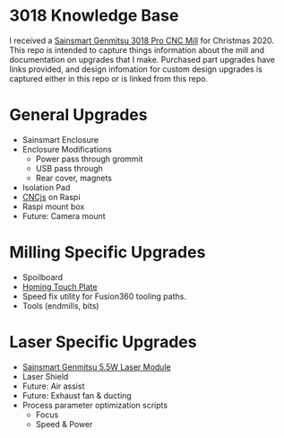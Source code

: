 # 3018 Knowledge Base

I received a [Sainsmart Genmitsu 3018 Pro CNC Mill](https://www.sainsmart.com/collections/cnc-machines/products/sainsmart-genmitsu-cnc-router-pro-diy-kit) for Christmas 2020.  This repo is intended to capture things information about the mill and documentation on upgrades that I make.  Purchased part upgrades have links provided, and design infomation for custom design upgrades is captured either in this repo or is linked from this repo.

# General Upgrades
* Sainsmart Enclosure
* Enclosure Modifications
  * Power pass through grommit
  * USB pass through
  * Rear cover, magnets
* Isolation Pad
* [CNCjs](https://cnc.js.org/) on Raspi
 * Raspi mount box
 * Future: Camera mount

# Milling Specific Upgrades
* Spoilboard
* [Homing Touch Plate](homing-plate.md)
* Speed fix utility for Fusion360 tooling paths.
* Tools (endmills, bits)

# Laser Specific Upgrades
* [Sainsmart Genmitsu 5.5W Laser Module](https://www.sainsmart.com/collections/cnc-machines/products/sainsmart-blue-laser-module-kit)
* Laser Shield
* Future: Air assist
* Future: Exhaust fan & ducting
* Process parameter optimization scripts
  * Focus
  * Speed & Power
